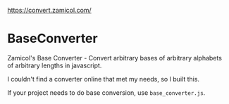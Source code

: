 https://convert.zamicol.com/

# BaseConverter
Zamicol's Base Converter - Convert arbitrary bases of arbitrary alphabets of arbitrary lengths in javascript.

I couldn't find a converter online that met my needs, so I built this.  

If your project needs to do base conversion, use `base_converter.js`.  
